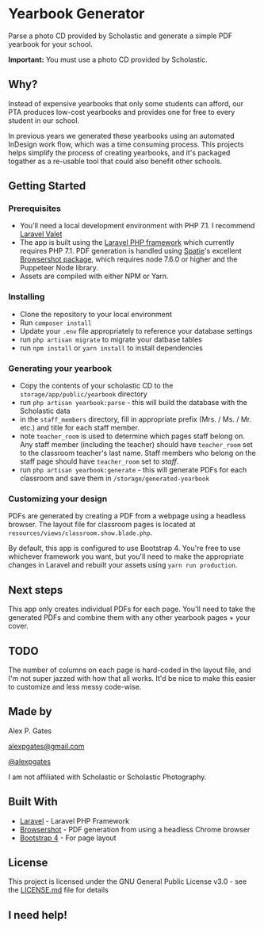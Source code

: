 # Yearbook Generator

Parse a photo CD provided by Scholastic and generate a simple PDF yearbook for your school.

**Important:** You must use a photo CD provided by Scholastic.

## Why?

Instead of expensive yearbooks that only some students can afford, our PTA produces low-cost yearbooks and provides one for free to every student in our school.

In previous years we generated these yearbooks using an automated InDesign work flow, which was a time consuming process. This projects helps simplify the process of creating yearbooks, and it's packaged togather as a re-usable tool that could also benefit other schools.

## Getting Started


### Prerequisites

- You'll need a local development environment with PHP 7.1. I recommend [Laravel Valet](https://laravel.com/docs/5.6/valet)
- The app is built using the [Laravel PHP framework](https://github.com/laravel/) which currently requires PHP 7.1. PDF generation is handled using [Spatie](https://github.com/spatie/)'s excellent [Browsershot package](https://github.com/spatie/browsershot), which requires node 7.6.0 or higher and the Puppeteer Node library.
- Assets are compiled with either NPM or Yarn.

### Installing

- Clone the repository to your local environment
- Run `composer install`
- Update your `.env` file appropriately to reference your database settings
- run `php artisan migrate` to migrate your datbase tables
- run `npm install` or `yarn install` to install dependencies

### Generating your yearbook

- Copy the contents of your scholastic CD to the `storage/app/public/yearbook` directory
- run `php artisan yearbook:parse` - this will build the database with the Scholastic data
- in the `staff_members` directory, fill in appropriate prefix (Mrs. / Ms. / Mr. etc.) and title for each staff member.
- note `teacher_room` is used to determine which pages staff belong on. Any staff member (including the teacher) should have `teacher_room` set to the classroom teacher's last name. Staff members who belong on the staff page should have `teacher_room` set to _staff_.
- run `php artisan yearbook:generate` - this will generate PDFs for each classroom and save them in `/storage/generated-yearbook`

### Customizing your design

PDFs are generated by creating a PDF from a webpage using a headless browser. The layout file for classroom pages is located at `resources/views/classroom.show.blade.php`.

By default, this app is configured to use Bootstrap 4. You're free to use whichever framework you want, but you'll need to make the appropriate changes in Laravel and rebuilt your assets using `yarn run production`.

## Next steps

This app only creates individual PDFs for each page. You'll need to take the generated PDFs and combine them with any other yearbook pages + your cover.

## TODO

The number of columns on each page is hard-coded in the layout file, and I'm not super jazzed with how that all works. It'd be nice to make this easier to customize and less messy code-wise.

## Made by

Alex P. Gates

<a href='ma&#105;&#108;to&#58;%61l%65%78&#112;%67&#37;6&#49;%7&#52;es%40gmai%6C&#46;%6&#51;om'>&#97;&#108;expga&#116;es&#64;gm&#97;&#105;&#108;&#46;com</a>

[@alexpgates](http://twitter.com/alexpgates)

I am not affiliated with Scholastic or Scholastic Photography.

## Built With

* [Laravel](https://github.com/laravel/) - Laravel PHP Framework
* [Browsershot](https://github.com/spatie/browsershot) - PDF generation from using a headless Chrome browser
* [Bootstrap 4](https://getbootstrap.com/docs/4.0/getting-started/introduction/) - For page layout

## License

This project is licensed under the GNU General Public License v3.0 - see the [LICENSE.md](LICENSE.md) file for details

## I need help!


